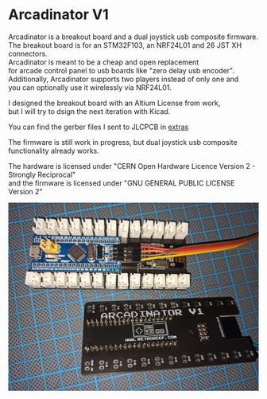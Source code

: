 # Arcadinator V1
Arcadinator is a breakout board and a dual joystick usb composite firmware.  
The breakout board is for an STM32F103, an NRF24L01 and 26 JST XH connectors.  
Arcadinator is meant to be a cheap and open replacement  
for arcade control panel to usb boards like "zero delay usb encoder".  
Additionally, Arcadinator supports two players instead of only one and  
you can optionally use it wirelessly via NRF24L01.

I designed the breakout board with an Altium License from work,  
but I will try to dsign the next iteration with Kicad.  

You can find the gerber files I sent to JLCPCB in [extras](/extras/production/gerber.zip)  

The firmware is still work in progress, but dual joystick usb composite functionality already works.  

The hardware is licensed under "CERN Open Hardware Licence Version 2 - Strongly Reciprocal"  
and the firmware is licensed under "GNU GENERAL PUBLIC LICENSE Version 2"  

![Assembled Board](extras/img/board.jpg?raw=true "Assembled Board")

